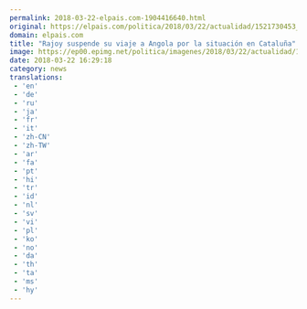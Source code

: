 ```yaml
---
permalink: 2018-03-22-elpais.com-1904416640.html
original: https://elpais.com/politica/2018/03/22/actualidad/1521730453_926493.html#?ref=rss&format=simple&link=link
domain: elpais.com
title: "Rajoy suspende su viaje a Angola por la situación en Cataluña"
image: https://ep00.epimg.net/politica/imagenes/2018/03/22/actualidad/1521730453_926493_1521730570_rrss_normal.jpg
date: 2018-03-22 16:29:18
category: news
translations: 
 - 'en'
 - 'de'
 - 'ru'
 - 'ja'
 - 'fr'
 - 'it'
 - 'zh-CN'
 - 'zh-TW'
 - 'ar'
 - 'fa'
 - 'pt'
 - 'hi'
 - 'tr'
 - 'id'
 - 'nl'
 - 'sv'
 - 'vi'
 - 'pl'
 - 'ko'
 - 'no'
 - 'da'
 - 'th'
 - 'ta'
 - 'ms'
 - 'hy'
---
```


